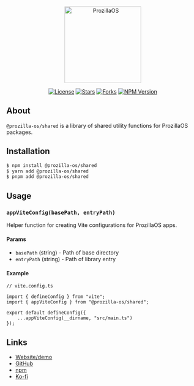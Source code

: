 <div align="center">
  <br />
  <p>
    <a href="https://os.prozilla.dev/"><img src="https://os.prozilla.dev/assets/logo.svg" height="200" alt="ProzillaOS" /></a>
  </p>
  <p>
    <a href="https://github.com/prozilla-os/ProzillaOS/blob/main/LICENSE.md"><img alt="License" src="https://img.shields.io/github/license/Prozilla/ProzillaOS?style=flat-square&color=FF4D5B&label=License"></a>
    <a href="https://github.com/prozilla-os/ProzillaOS"><img alt="Stars" src="https://img.shields.io/github/stars/Prozilla/ProzillaOS?style=flat-square&color=FED24C&label=%E2%AD%90"></a>
    <a href="https://github.com/prozilla-os/ProzillaOS"><img alt="Forks" src="https://img.shields.io/github/forks/Prozilla/ProzillaOS?style=flat-square&color=4D9CFF&label=Forks&logo=github"></a>
    <a href="https://www.npmjs.com/package/prozilla-os"><img alt="NPM Version" src="https://img.shields.io/npm/v/prozilla-os?logo=npm&style=flat-square&label=prozilla-os&color=FF4D5B"></a>
  </p>
</div>

## About 

`@prozilla-os/shared` is a library of shared utility functions for ProzillaOS packages.

## Installation

```sh
$ npm install @prozilla-os/shared
$ yarn add @prozilla-os/shared
$ pnpm add @prozilla-os/shared
```

## Usage

### `appViteConfig(basePath, entryPath)`

Helper function for creating Vite configurations for ProzillaOS apps.

#### Params

- `basePath` (string) - Path of base directory
- `entryPath` (string) - Path of library entry

#### Example
```tsx
// vite.config.ts

import { defineConfig } from "vite";
import { appViteConfig } from "@prozilla-os/shared";

export default defineConfig({
	...appViteConfig(__dirname, "src/main.ts")
});
```

## Links

- [Website/demo][website]
- [GitHub][github]
- [npm][npm]
- [Ko-fi][ko-fi]

[website]: https://os.prozilla.dev/
[github]: https://github.com/prozilla-os/ProzillaOS/tree/convert-to-monorepo/packages/shared
[npm]: https://www.npmjs.com/package/@prozilla-os/shared
[ko-fi]: https://ko-fi.com/prozilla